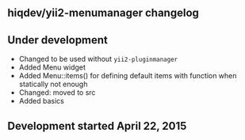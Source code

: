 hiqdev/yii2-menumanager changelog
---------------------------------

## Under development

- Changed to be used without `yii2-pluginmanager`
- Added Menu widget
- Added Menu::items() for defining default items with function when statically not enough
- Changed: moved to src
- Added basics

## Development started April 22, 2015

